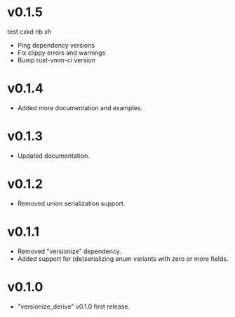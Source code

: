 # v0.1.5

test
cxkd
nb xh
- Ping dependency versions
- Fix clippy errors and warnings
- Bump rust-vmm-ci version

# v0.1.4

- Added more documentation and examples.

# v0.1.3

- Updated documentation.

# v0.1.2

- Removed union serialization support.

# v0.1.1

- Removed "versionize" dependency.
- Added support for (de)serializing enum variants with zero or more fields.

# v0.1.0

- "versionize_derive" v0.1.0 first release.
